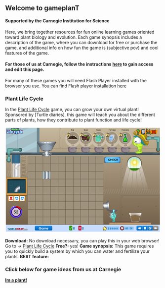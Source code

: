 ## Welcome to gameplanT 
#### Supported by the Carnegie Institution for Science

Here, we bring together resources for fun online learning games oriented toward plant biology and evolution. Each game synopsis includes a description of the game, where you can download for free or purchase the game, and additional info on how fun the game is (subjective pov) and cool features of the game. 

#### For those of us at Carnegie, follow the instructions **[here](README.md)** to gain access and edit this page.

For many of these games you will need Flash Player installed with the browser you use. You can find Flash player installation [here](get.adobe.com/flashplayer/)

### Plant Life Cycle
In the [Plant Life Cycle](https://www.turtlediary.com/game/grow-a-plant.html) game, you can grow your own virtual plant! Sponsored by [Turtle diaries], this game will teach you about the different parts of plants, how they contribute to plant function and life cycle!

![PLC_image](images/plc_screnshot.png)

**Download:** No download necessary, you can play this in your web browser! Go to -> [Plant Life Cycle](https://www.turtlediary.com/game/grow-a-plant.html)
**Free?:** yes!
**Game synopsis:** This game requires you to quickly build a system by which you can water and fertilize your plants. 
**BEST feature:** 



### Click below for game ideas from us at Carnegie

**[Im a plant!](Imaplant.md)**
